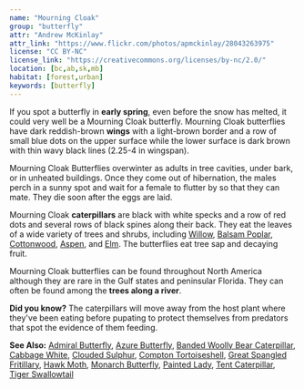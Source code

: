 ```yaml
---
name: "Mourning Cloak"
group: "butterfly"
attr: "Andrew McKinlay"
attr_link: "https://www.flickr.com/photos/apmckinlay/28043263975"
license: "CC BY-NC"
license_link: "https://creativecommons.org/licenses/by-nc/2.0/"
location: [bc,ab,sk,mb]
habitat: [forest,urban]
keywords: [butterfly]
---
```

If you spot a butterfly in **early spring**, even before the snow has melted, it could very well be a Mourning Cloak butterfly. Mourning Cloak butterflies have dark reddish-brown **wings** with a light-brown border and a row of small blue dots on the upper surface while the lower surface is dark brown with thin wavy black lines (2.25-4 in wingspan).

Mourning Cloak Butterflies overwinter as adults in tree cavities, under bark, or in unheated buildings. Once they come out of hibernation, the males perch in a sunny spot and wait for a female to flutter by so that they can mate. They die soon after the eggs are laid.

Mourning Cloak **caterpillars** are black with white specks and a row of red dots and several rows of black spines along their back. They eat the leaves of a wide variety of trees and shrubs, including [Willow](/trees/willow/), [Balsam Poplar](/trees/balpop/), [Cottonwood](/trees/cotton/), [Aspen](/trees/aspen/), and [Elm](/trees/elm/). The butterflies eat tree sap and decaying fruit.

Mourning Cloak butterflies can be found throughout North America although they are rare in the Gulf states and peninsular Florida. They can often be found among the **trees along a river**.

**Did you know?** The caterpillars will move away from the host plant where they've been eating before pupating to protect themselves from predators that spot the evidence of them feeding.

<!-- generated, do not edit -->
**See Also:**
[Admiral Butterfly](/insects/admiral/),
[Azure Butterfly](/insects/azurebut/),
[Banded Woolly Bear Caterpillar](/insects/bandwb/),
[Cabbage White](/insects/cabbgwht/),
[Clouded Sulphur](/insects/cloudsulf/),
[Compton Tortoiseshell](/insects/comptort/),
[Great Spangled Fritillary](/insects/greatfrit/),
[Hawk Moth](/insects/hawkmoth/),
[Monarch Butterfly](/insects/monarch/),
[Painted Lady](/insects/paintbut/),
[Tent Caterpillar](/insects/tentcat/),
[Tiger Swallowtail](/insects/tigerbut/)
